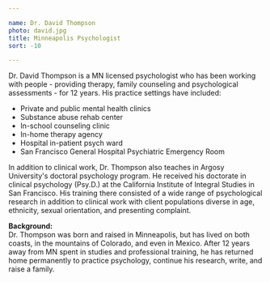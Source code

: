 ```yaml
---

name: Dr. David Thompson
photo: david.jpg
title: Minneapolis Psychologist
sort: -10

---
```


Dr. David Thompson is a MN licensed psychologist who has been working with people - providing therapy, family counseling and psychological assessments - for 12 years. His practice settings have included:

* Private and public mental health clinics
* Substance abuse rehab center
* In-school counseling clinic
* In-home therapy agency
* Hospital in-patient psych ward
* San Francisco General Hospital Psychiatric Emergency Room

In addition to clinical work, Dr. Thompson also teaches in Argosy University's doctoral psychology program. He received his doctorate in clinical psychology (Psy.D.) at the California Institute of Integral Studies in San Francisco. His training there consisted of a wide range of psychological research in addition to clinical work with client populations diverse in age, ethnicity, sexual orientation, and presenting complaint.

**Background:**  
Dr. Thompson was born and raised in Minneapolis, but has lived on both coasts, in the mountains of Colorado, and even in Mexico. After 12 years away from MN spent in studies and professional training, he has returned home permanently to practice psychology, continue his research, write, and raise a family.